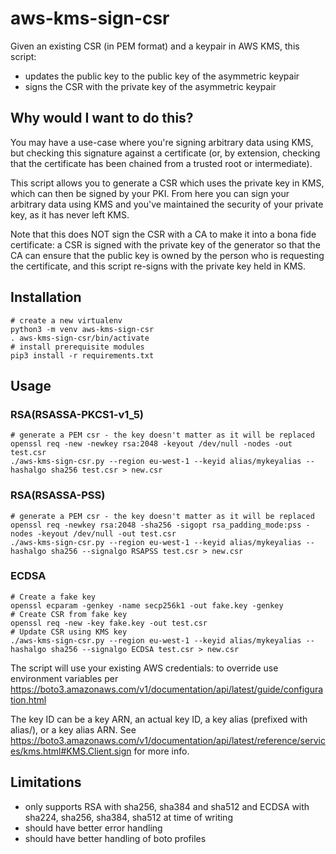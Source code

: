 # aws-kms-sign-csr

Given an existing CSR (in PEM format) and a keypair in AWS KMS, this script:
* updates the public key to the public key of the asymmetric keypair
* signs the CSR with the private key of the asymmetric keypair

## Why would I want to do this?

You may have a use-case where you're signing arbitrary data using KMS, but checking
this signature against a certificate (or, by extension, checking that the certificate
has been chained from a trusted root or intermediate).

This script allows you to generate a CSR which uses the private key in KMS, which
can then be signed by your PKI. From here you can sign your arbitrary data using
KMS and you've maintained the security of your private key, as it has never left
KMS.

Note that this does NOT sign the CSR with a CA to make it into a bona fide certificate:
a CSR is signed with the private key of the generator so that the CA can ensure
that the public key is owned by the person who is requesting the certificate, and
this script re-signs with the private key held in KMS.

## Installation

    # create a new virtualenv
    python3 -m venv aws-kms-sign-csr
    . aws-kms-sign-csr/bin/activate
    # install prerequisite modules
    pip3 install -r requirements.txt

## Usage

### RSA(RSASSA-PKCS1-v1_5)

    # generate a PEM csr - the key doesn't matter as it will be replaced
    openssl req -new -newkey rsa:2048 -keyout /dev/null -nodes -out test.csr
    ./aws-kms-sign-csr.py --region eu-west-1 --keyid alias/mykeyalias --hashalgo sha256 test.csr > new.csr

### RSA(RSASSA-PSS)

    # generate a PEM csr - the key doesn't matter as it will be replaced
    openssl req -newkey rsa:2048 -sha256 -sigopt rsa_padding_mode:pss -nodes -keyout /dev/null -out test.csr
    ./aws-kms-sign-csr.py --region eu-west-1 --keyid alias/mykeyalias --hashalgo sha256 --signalgo RSAPSS test.csr > new.csr

### ECDSA
    # Create a fake key
    openssl ecparam -genkey -name secp256k1 -out fake.key -genkey
    # Create CSR from fake key
    openssl req -new -key fake.key -out test.csr
    # Update CSR using KMS key
    ./aws-kms-sign-csr.py --region eu-west-1 --keyid alias/mykeyalias --hashalgo sha256 --signalgo ECDSA test.csr > new.csr


The script will use your existing AWS credentials: to override use environment variables per https://boto3.amazonaws.com/v1/documentation/api/latest/guide/configuration.html

The key ID can be a key ARN, an actual key ID, a key alias (prefixed with alias/), or a key alias ARN. See https://boto3.amazonaws.com/v1/documentation/api/latest/reference/services/kms.html#KMS.Client.sign for more info.

## Limitations

* only supports RSA with sha256, sha384 and sha512 and ECDSA with sha224, sha256, sha384, sha512 at time of writing
* should have better error handling
* should have better handling of boto profiles
